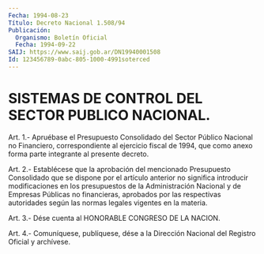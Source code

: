 ```yaml
---
Fecha: 1994-08-23
Título: Decreto Nacional 1.508/94
Publicación:
  Organismo: Boletín Oficial
  Fecha: 1994-09-22
SAIJ: https://www.saij.gob.ar/DN19940001508
Id: 123456789-0abc-805-1000-4991soterced
---
```

# SISTEMAS DE CONTROL DEL SECTOR PUBLICO NACIONAL.

<a id="1"></a>
Art.  1.-  Apruébase  el  Presupuesto  Consolidado  del Sector Público   Nacional  no  Financiero,  correspondiente  al  ejercicio fiscal de  1994,  que como anexo forma parte integrante al presente decreto.

<a id="2"></a>
Art.  2.-  Establécese  que  la  aprobación  del  mencionado Presupuesto  Consolidado que se dispone por el artículo anterior no significa introducir  modificaciones  en  los  presupuestos  de  la Administración  Nacional  y  de  Empresas  Públicas no financieras, aprobados por las respectivas autoridades según  las normas legales vigentes en la materia.

<a id="3"></a>
Art.  3.-  Dése  cuenta  al  HONORABLE  CONGRESO DE LA NACION.

<a id="4"></a>
Art. 4.- Comuníquese, publíquese, dése a la Dirección Nacional del Registro Oficial y archívese.